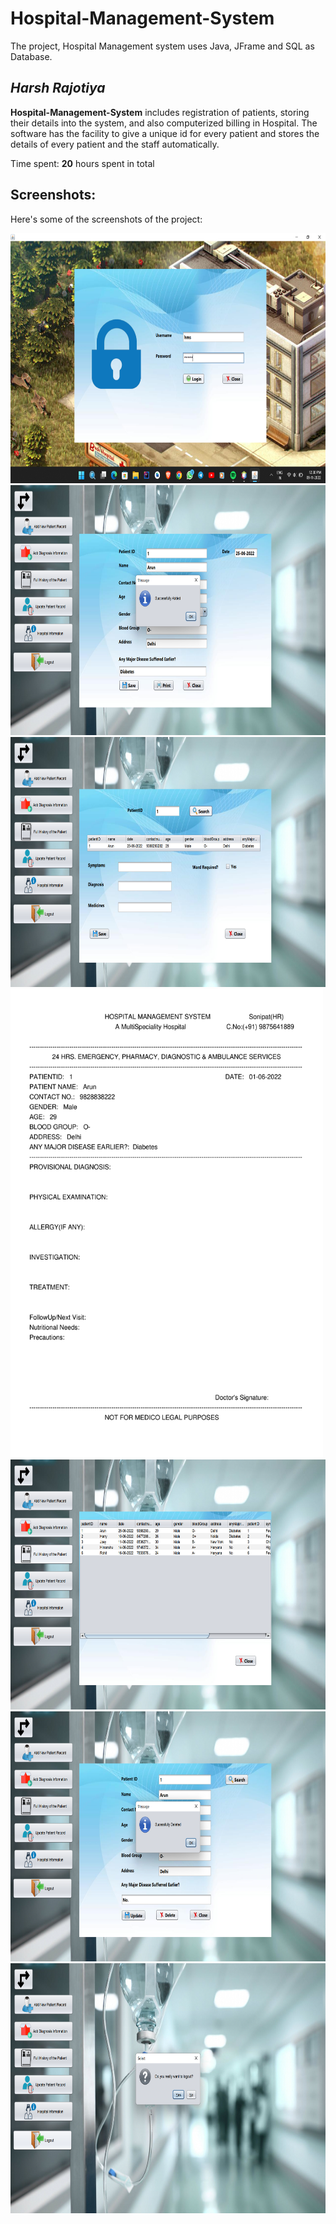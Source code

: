 # Hospital-Management-System
The project, Hospital Management system uses Java, JFrame and SQL as Database.

## *Harsh Rajotiya*

**Hospital-Management-System** includes registration of patients, storing their details into the system, and also computerized billing in Hospital. The software has the facility to give a unique id for every patient and stores the details of every patient and the staff automatically.

Time spent: **20** hours spent in total

## Screenshots:

Here's some of the screenshots of the project:

<img src='https://github.com/harsh-rajotiya/Hospital-Management-System/blob/main/Screenshot%20(493).png' width="750" height="400"/>
<img src='https://github.com/harsh-rajotiya/Hospital-Management-System/blob/main/Screenshot%20(496).png' width="750" height="400"/>
<img src='https://github.com/harsh-rajotiya/Hospital-Management-System/blob/main/Screenshot%20(497).png' width="750" height="400"/>
<img src='https://github.com/harsh-rajotiya/Hospital-Management-System/blob/main/1%20Arun-1.png' width="500" height="750"/>
<img src='https://github.com/harsh-rajotiya/Hospital-Management-System/blob/main/Screenshot%20(499).png' width="750" height="400"/>
<img src='https://github.com/harsh-rajotiya/Hospital-Management-System/blob/main/Screenshot%20(505).png' width="750" height="400"/>
<img src='https://github.com/harsh-rajotiya/Hospital-Management-System/blob/main/Screenshot%20(507).png' width="750" height="400"/>
